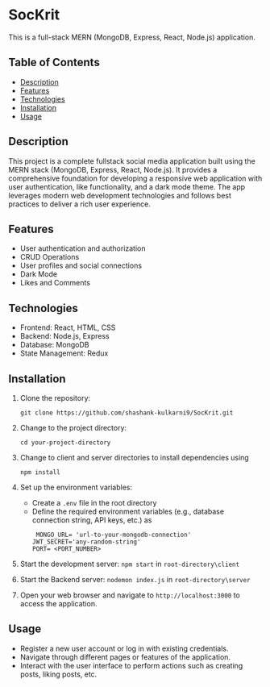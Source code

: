 # SocKrit

This is a full-stack MERN (MongoDB, Express, React, Node.js) application.


## Table of Contents

- [Description](#description)
- [Features](#features)
- [Technologies](#technologies)
- [Installation](#installation)
- [Usage](#usage)

## Description

This project is a complete fullstack social media application built using the MERN stack (MongoDB, Express, React, Node.js). It provides a comprehensive foundation for developing a responsive web application with user authentication, like functionality, and a dark mode theme. The app leverages modern web development technologies and follows best practices to deliver a rich user experience.

## Features

- User authentication and authorization
- CRUD Operations
- User profiles and social connections
- Dark Mode
- Likes and Comments

## Technologies

- Frontend: React, HTML, CSS
- Backend: Node.js, Express
- Database: MongoDB
- State Management: Redux

## Installation

1. Clone the repository:
   ```
   git clone https://github.com/shashank-kulkarni9/SocKrit.git
   ```
3. Change to the project directory:
    ```
   cd your-project-directory
    ```
5. Change to client and server directories to install dependencies using
   ```
   npm install
   ```
7. Set up the environment variables:
   - Create a `.env` file in the root directory
   - Define the required environment variables (e.g., database connection string, API keys, etc.) as
     ```
      MONGO_URL= 'url-to-your-mongodb-connection'
     JWT_SECRET='any-random-string'
     PORT= <PORT_NUMBER>
     ```

8. Start the development server: `npm start` in `root-directory\client`
9. Start the Backend server: `nodemon index.js` in `root-directory\server`
10. Open your web browser and navigate to `http://localhost:3000` to access the application.

## Usage

- Register a new user account or log in with existing credentials.
- Navigate through different pages or features of the application.
- Interact with the user interface to perform actions such as creating posts, liking posts, etc.


